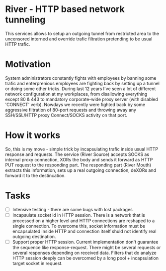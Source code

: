 # River - HTTP based network tunneling
This services allows to setup an outgoing tunnel from restricted area to the uncensored interned and override trafic filtration pretending to be usual HTTP trafic.

# Motivation
System administrators constantly fights with employees by banning some trafic and enterprenious employees are fighting back by setting up a tunnel or doing some other tricks. During last 12 years I've seen a lot of different network configuration at my workplaces, from disallowing everything except 80 & 443 to mandatory corporate-wide proxy server (with disabled 'CONNECT' verb). Nowdays we recently were fighted back by some aggressive filtration of 80-port requests and throwing away any SSH/SSL/HTTP proxy Connect/SOCKS activity on that port.

# How it works
So, this is my move - simple trick by incapsulating trafic inside usual HTTP response and requests. The service (River Source) accepts SOCKS as internal proxy connection, XORs the body and sends it forward as HTTP PUT request to the responding part. The responding part (River Mouth) extracts this information, sets up a real outgoing connection, deXORs and forward it to the destincation.

# Tasks

- [ ] Intensive testing - there are some bugs with lost packages
- [ ] Incapsulate socket id in HTTP session. There is a network that is processed on a higher level and HTTP connections are reshaped to a single connection. To overcome this, socket information must be encapsulated inside HTTP and connection itself shuld not identify real outgoing destination.
- [ ] Support proper HTTP session. Current implementation don't guarantee the sequence like response-request. There might be several requests or several responses depending on received data. Filters that do analyze HTTP session deeply can be overcomed by a long pool + incapsulation target socket in request.
